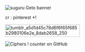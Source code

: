 ![suguru Geto banner](https://github.com/user-attachments/assets/7b462dc3-8369-491f-8964-59018421b9bd)

cr : pinterest *!




<img width="240" height="40" alt="tumblr_a5d1d45c78d6f6f65f685b2980106e2e_8dab2658_250" src="https://github.com/user-attachments/assets/783f3eaa-441e-4b06-b7d4-3cea5d2479d3" />







![Ciphers ! counter on GitHub](https://komarev.com/ghpvc/?username=artexyc)



